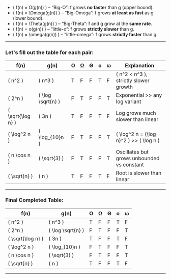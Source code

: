 
- \( f(n) = O(g(n)) \) – “Big-O”: f grows **no faster** than g (upper bound).
- \( f(n) = \Omega(g(n)) \) – “Big-Omega”: f grows **at least as fast** as g (lower bound).
- \( f(n) = \Theta(g(n)) \) – “Big-Theta”: f and g grow at the **same rate**.
- \( f(n) = o(g(n)) \) – “little-o”: f grows **strictly slower** than g.
- \( f(n) = \omega(g(n)) \) – “little-omega”: f grows **strictly faster** than g.

---

### Let's fill out the table for each pair:

| **f(n)**            | **g(n)**            | **O** | **Ω** | **Θ** | **o** | **ω** | **Explanation**                             |
|---------------------|---------------------|-------|-------|-------|-------|-------|---------------------------------------------|
| \( n^2 \)           | \( n^3 \)           | T     | F     | F     | T     | F     | \( n^2 < n^3 \), strictly slower growth     |
| \( 2^n \)           | \( \log \sqrt{n} \) | F     | T     | F     | F     | T     | Exponential >> any log variant              |
| \( \sqrt{\log n} \) | \( 3n \)            | T     | F     | F     | T     | F     | Log grows much slower than linear           |
| \( \log^2 n \)      | \( \log_{10}n \)    | F     | T     | F     | F     | T     | \( \log^2 n = (\log n)^2 \) >> \( \log n \) |
| \( n \cos n \)      | \( \sqrt{3} \)      | F     | T     | F     | F     | T     | Oscillates but grows unbounded vs constant  |
| \( \sqrt{n} \)      | \( n \)             | T     | F     | F     | T     | F     | Root is slower than linear                  |

---

### Final Completed Table:

| **f(n)**            | **g(n)**            | **O** | **Ω** | **Θ** | **o** | **ω** |
|---------------------|---------------------|-------|-------|-------|-------|-------|
| \( n^2 \)           | \( n^3 \)           | T     | F     | F     | T     | F     |
| \( 2^n \)           | \( \log \sqrt{n} \) | F     | T     | F     | F     | T     |
| \( \sqrt{\log n} \) | \( 3n \)            | T     | F     | F     | T     | F     |
| \( \log^2 n \)      | \( \log_{10}n \)    | F     | T     | F     | F     | T     |
| \( n \cos n \)      | \( \sqrt{3} \)      | F     | T     | F     | F     | T     |
| \( \sqrt{n} \)      | \( n \)             | T     | F     | F     | T     | F     |

---
